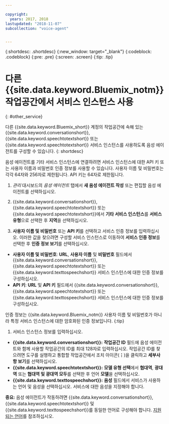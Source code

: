 ```yaml
---

copyright:
  years: 2017, 2018
lastupdated: "2018-11-07"
subcollection: "voice-agent"


---
```


{:shortdesc: .shortdesc}
{:new_window: target="_blank"}
{:codeblock: .codeblock}
{:pre: .pre}
{:screen: .screen}
{:tip: .tip}


# 다른 {{site.data.keyword.Bluemix_notm}} 작업공간에서 서비스 인스턴스 사용
{: #other_service}

다른 {{site.data.keyword.Bluemix_short}} 계정의 작업공간에 속해 있는 {{site.data.keyword.conversationshort}}, {{site.data.keyword.speechtotextshort}} 또는 {{site.data.keyword.speechtotextshort}} 서비스 인스턴스를 사용하도록 음성 에이전트를 구성할 수 있습니다.
{: shortdesc}

음성 에이전트를 기타 서비스 인스턴스에 연결하려면 서비스 인스턴스에 대한 API 키 또는 사용자 이름과 비밀번호 인증 정보를 사용할 수 있습니다. 사용자 이름 및 비밀번호는 각각 64자와 256자로 제한됩니다. API 키는 64자로 제한됩니다.

1. _관리_ 대시보드의 _음성 에이전트_ 탭에서 **새 음성 에이전트 작성** 또는 편집할 음성 에이전트를 선택하십시오.

1. {{site.data.keyword.conversationshort}}, {{site.data.keyword.speechtotextshort}} 또는 {{site.data.keyword.speechtotextshort}}에서 **기타 서비스 인스턴스**를 **서비스 유형**으로 선택한 후 **지역**을 선택하십시오.

1. **사용자 이름 및 비밀번호** 또는 **API 키**를 선택하고 서비스 인증 정보를 입력하십시오.
  이러한 값을 찾으려면 구성할 서비스 인스턴스로 이동하여 **서비스 인증 정보**를 선택한 후 **인증 정보 보기**를 선택하십시오.

  * **사용자 이름 및 비밀번호**: **URL**, **사용자 이름** 및 **비밀번호** 필드에서 {{site.data.keyword.conversationshort}}, {{site.data.keyword.speechtotextshort}} 또는 {{site.data.keyword.texttospeechshort}} 서비스 인스턴스에 대한 인증 정보를 구성하십시오.
  * **API 키**: **URL** 및 **API 키** 필드에서 {{site.data.keyword.conversationshort}}, {{site.data.keyword.speechtotextshort}} 또는 {{site.data.keyword.texttospeechshort}} 서비스 인스턴스에 대한 인증 정보를 구성하십시오.

  인증 정보는 {{site.data.keyword.Bluemix_notm}} 사용자 이름 및 비밀번호가 아니라 특정 서비스 인스턴스에 대한 암호화된 인증 정보입니다.
  {:tip}

1. 서비스 인스턴스 정보를 입력하십시오.

  * **{{site.data.keyword.conversationshort}}:** **작업공간 ID** 필드에 음성 에이전트와 함께 사용할 작업공간의 ID를 최대 128자로 입력하십시오. 작업공간 ID를 찾으려면 도구를 실행하고 통합할 작업공간에서 조치 아이콘(**&vellip;**)을 클릭하고 **세부사항 보기**를 선택하십시오.
  * **{{site.data.keyword.speechtotextshort}}:** **모델 유형 선택**에서 **협대역**, **광대역** 또는 **협대역 및 광대역 모두**를 선택한 후 언어 **모델**을 선택하십시오.
  * **{{site.data.keyword.texttospeechshort}}:** **음성** 필드에서 서비스가 사용하는 언어 및 음성을 선택하십시오.  서비스에 대한 음성을 지정해야 합니다.

**중요:** 음성 에이전트가 작동하려면 {{site.data.keyword.conversationshort}}, {{site.data.keyword.speechtotextshort}} 및 {{site.data.keyword.texttospeechshort}}를 동일한 언어로 구성해야 합니다. [지원되는 언어](/docs/services/voice-agent?topic=voice-agent-about#supported-languages)를 참조하십시오.
